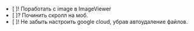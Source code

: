 - [ ]! Поработать с image в ImageViewer
- [ ]? Починить скролл на моб.
- [ ]! Не забыть настроить google cloud, убрав автоудаление файлов.
